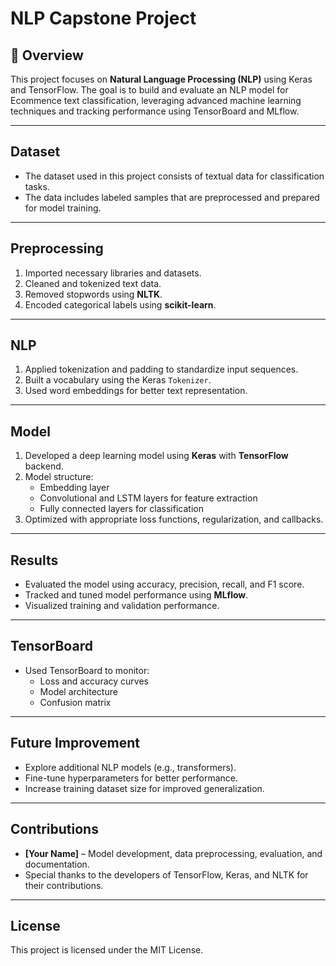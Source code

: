 # NLP Capstone Project

## 📝 Overview
This project focuses on **Natural Language Processing (NLP)** using Keras and TensorFlow. The goal is to build and evaluate an NLP model for Ecommence text classification, leveraging advanced machine learning techniques and tracking performance using TensorBoard and MLflow.

---

## Dataset
- The dataset used in this project consists of textual data for classification tasks.
- The data includes labeled samples that are preprocessed and prepared for model training.

---

## Preprocessing
1. Imported necessary libraries and datasets.
2. Cleaned and tokenized text data.
3. Removed stopwords using **NLTK**.
4. Encoded categorical labels using **scikit-learn**.

---

## NLP
1. Applied tokenization and padding to standardize input sequences.
2. Built a vocabulary using the Keras `Tokenizer`.
3. Used word embeddings for better text representation.

---

## Model
1. Developed a deep learning model using **Keras** with **TensorFlow** backend.
2. Model structure:
   - Embedding layer
   - Convolutional and LSTM layers for feature extraction
   - Fully connected layers for classification
3. Optimized with appropriate loss functions, regularization, and callbacks.

---

## Results
- Evaluated the model using accuracy, precision, recall, and F1 score.
- Tracked and tuned model performance using **MLflow**.
- Visualized training and validation performance.

---

## TensorBoard
- Used TensorBoard to monitor:
   - Loss and accuracy curves  
   - Model architecture  
   - Confusion matrix  

---

## Future Improvement
- Explore additional NLP models (e.g., transformers).  
- Fine-tune hyperparameters for better performance.  
- Increase training dataset size for improved generalization.  

---

## Contributions
- **[Your Name]** – Model development, data preprocessing, evaluation, and documentation.
- Special thanks to the developers of TensorFlow, Keras, and NLTK for their contributions.

---

## License
This project is licensed under the MIT License.


